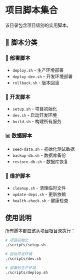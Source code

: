 # 项目脚本集合

该目录包含项目级别的实用脚本。

## 📁 脚本分类

### 🚀 部署脚本
- `deploy.sh` - 生产环境部署
- `deploy-dev.sh` - 开发环境部署
- `rollback.sh` - 版本回滚

### 🔧 开发脚本  
- `setup.sh` - 项目初始化
- `dev.sh` - 启动开发环境
- `build.sh` - 构建所有服务

### 📊 数据脚本
- `seed-data.sh` - 初始化测试数据
- `backup-db.sh` - 数据库备份
- `restore-db.sh` - 数据库恢复

### 🧹 维护脚本
- `cleanup.sh` - 清理临时文件
- `update-deps.sh` - 更新依赖
- `health-check.sh` - 健康检查

## 使用说明

所有脚本都应该从项目根目录执行：

```bash
# 项目初始化
./scripts/setup.sh

# 启动开发环境
./scripts/dev.sh

# 部署到生产环境
./scripts/deploy.sh
```
